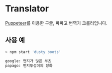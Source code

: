 # Translator
[Puppeteer](https://github.com/puppeteer/puppeteer)를 이용한 구글, 파파고 번역기 크롤러입니다.
## 사용 예
```sh
> npm start 'dusty boots'

google: 먼지가 많은 부츠
papago: 먼지투성이의 장화
```